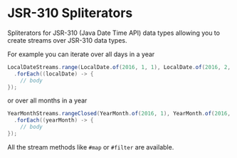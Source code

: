 JSR-310 Spliterators
====================

Spliterators for JSR-310 (Java Date Time API) data types allowing you to create streams over JSR-310 data types.

For example you can iterate over all days in a year

```java
LocalDateStreams.range(LocalDate.of(2016, 1, 1), LocalDate.of(2016, 2, 1))
  .forEach((localDate) -> {
    // body
});
```

or over all months in a year

```java
YearMonthStreams.rangeClosed(YearMonth.of(2016, 1), YearMonth.of(2016, 12))
  .forEach((yearMonth) -> {
    // body
});
```

All the stream methods like `#map` or `#filter` are available.

